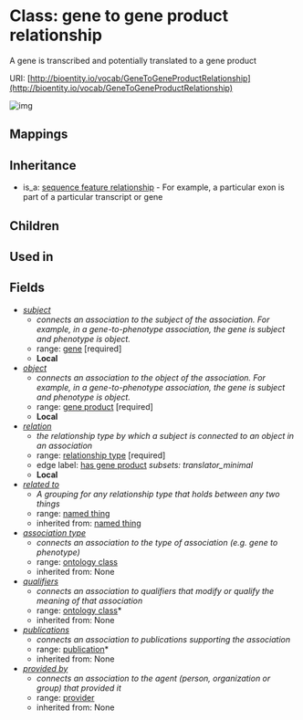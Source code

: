 # Class: gene to gene product relationship


A gene is transcribed and potentially translated to a gene product

URI: [http://bioentity.io/vocab/GeneToGeneProductRelationship](http://bioentity.io/vocab/GeneToGeneProductRelationship)

![img](http://yuml.me/diagram/nofunky;dir:TB/class/\[SequenceFeatureRelationship]^-\[GeneToGeneProductRelationship|id(i):identifier_type%20%3F;name(i):label_type%20%3F;category(i):label_type%20%3F;node_property(i):string%20%3F;iri(i):iri_type%20%3F;full_name(i):label_type%20%3F;description(i):narrative_text%20%3F;systematic_synonym(i):label_type%20%3F;negated(i):boolean%20%3F;association_slot(i):string%20%3F],%20\[GeneToGeneProductRelationship]-%20related%20to(i)%20%3F>\[NamedThing],%20\[GeneToGeneProductRelationship]-%20association%20type(i)%20%3F>\[OntologyClass],%20\[GeneToGeneProductRelationship]-%20qualifiers(i)%20*>\[OntologyClass],%20\[GeneToGeneProductRelationship]-%20publications(i)%20*>\[Publication],%20\[GeneToGeneProductRelationship]-%20provided%20by(i)%20%3F>\[Provider],%20\[GeneToGeneProductRelationship]-%20subject>\[Gene],%20\[GeneToGeneProductRelationship]-%20object>\[GeneProduct],%20\[GeneToGeneProductRelationship]-%20relation>\[RelationshipType])
## Mappings

## Inheritance

 *  is_a: [sequence feature relationship](SequenceFeatureRelationship.md) - For example, a particular exon is part of a particular transcript or gene
## Children

## Used in

## Fields

 * _[subject](subject.md)_
    * _connects an association to the subject of the association. For example, in a gene-to-phenotype association, the gene is subject and phenotype is object._
    * range: [gene](Gene.md) [required]
    * __Local__
 * _[object](object.md)_
    * _connects an association to the object of the association. For example, in a gene-to-phenotype association, the gene is subject and phenotype is object._
    * range: [gene product](GeneProduct.md) [required]
    * __Local__
 * _[relation](relation.md)_
    * _the relationship type by which a subject is connected to an object in an association_
    * range: [relationship type](RelationshipType.md) [required]
    * edge label: [has gene product](has_gene_product.md) *subsets: translator_minimal*
    * __Local__
 * _[related to](related_to.md)_
    * _A grouping for any relationship type that holds between any two things_
    * range: [named thing](NamedThing.md)
    * inherited from: [named thing](NamedThing.md)
 * _[association type](association_type.md)_
    * _connects an association to the type of association (e.g. gene to phenotype)_
    * range: [ontology class](OntologyClass.md)
    * inherited from: None
 * _[qualifiers](qualifiers.md)_
    * _connects an association to qualifiers that modify or qualify the meaning of that association_
    * range: [ontology class](OntologyClass.md)*
    * inherited from: None
 * _[publications](publications.md)_
    * _connects an association to publications supporting the association_
    * range: [publication](Publication.md)*
    * inherited from: None
 * _[provided by](provided_by.md)_
    * _connects an association to the agent (person, organization or group) that provided it_
    * range: [provider](Provider.md)
    * inherited from: None
